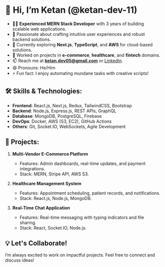 # 👋 Hi, I’m Ketan (@ketan-dev-11)

- 👨‍💻 **Experienced MERN Stack Developer** with 3 years of building scalable web applications.
- 👀 Passionate about crafting intuitive user experiences and robust backend solutions.
- 🌱 Currently exploring **Next.js**, **TypeScript**, and **AWS** for cloud-based solutions.
- 💼 Worked on projects in **e-commerce**, **healthcare**, and **fintech** domains.
- 📫 Reach me at **ketan.dev05@gmail.com** or [LinkedIn](https://www.linkedin.com/in/your-profile).
- 😄 Pronouns: He/Him
- ⚡ Fun fact: I enjoy automating mundane tasks with creative scripts!

## 🛠️ Skills & Technologies:
- **Frontend**: React.js, Next.js, Redux, TailwindCSS, Bootstrap
- **Backend**: Node.js, Express.js, REST APIs, GraphQL
- **Database**: MongoDB, PostgreSQL, Firebase
- **DevOps**: Docker, AWS (S3, EC2), GitHub Actions
- **Others**: Git, Socket.IO, WebSockets, Agile Development

## 🚀 Projects:
1. **Multi-Vendor E-Commerce Platform**  
   - Features: Admin dashboards, real-time updates, and payment integrations.  
   - Stack: MERN, Stripe API, AWS S3.  

2. **Healthcare Management System**  
   - Features: Appointment scheduling, patient records, and notifications.  
   - Stack: React.js, Node.js, MongoDB.  

3. **Real-Time Chat Application**  
   - Features: Real-time messaging with typing indicators and file sharing.  
   - Stack: React, Socket.IO, Node.js.


## 💡 Let's Collaborate!
I’m always excited to work on impactful projects. Feel free to connect and discuss ideas!
